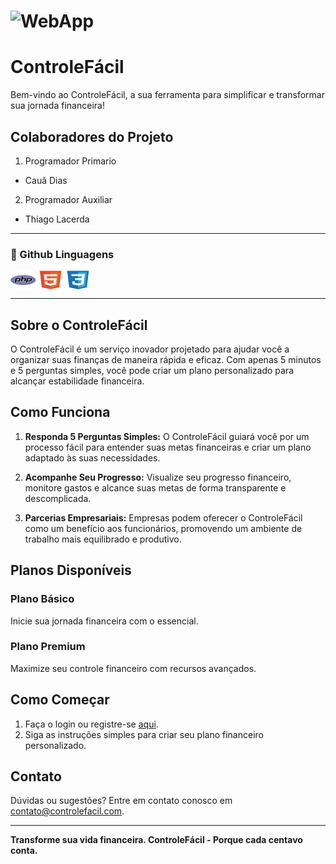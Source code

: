 # ![WebApp](https://i.imgur.com/2YtrFBd.png)

# ControleFácil

Bem-vindo ao ControleFácil, a sua ferramenta para simplificar e transformar sua jornada financeira!

## Colaboradores do Projeto

1. Programador Primario
- Cauã Dias

2. Programador Auxiliar
- Thiago Lacerda

<hr>
<div style="display: inline_block">
  <h3>🚀 Github Linguagens</h3>
  <img align="center" alt="Magnus-Php" height="30" width="40" src="https://raw.githubusercontent.com/devicons/devicon/master/icons/php/php-original.svg">
  <img align="center" alt="Magnus-HTML" height="30" width="40" src="https://raw.githubusercontent.com/devicons/devicon/master/icons/html5/html5-original.svg">
  <img align="center" alt="Magnus-CSS" height="30" width="40" src="https://raw.githubusercontent.com/devicons/devicon/master/icons/css3/css3-original.svg">
</div>
<hr>

## Sobre o ControleFácil

O ControleFácil é um serviço inovador projetado para ajudar você a organizar suas finanças de maneira rápida e eficaz. Com apenas 5 minutos e 5 perguntas simples, você pode criar um plano personalizado para alcançar estabilidade financeira.

## Como Funciona

1. **Responda 5 Perguntas Simples:** O ControleFácil guiará você por um processo fácil para entender suas metas financeiras e criar um plano adaptado às suas necessidades.

2. **Acompanhe Seu Progresso:** Visualize seu progresso financeiro, monitore gastos e alcance suas metas de forma transparente e descomplicada.

3. **Parcerias Empresariais:** Empresas podem oferecer o ControleFácil como um benefício aos funcionários, promovendo um ambiente de trabalho mais equilibrado e produtivo.

## Planos Disponíveis

### Plano Básico
Inicie sua jornada financeira com o essencial.

### Plano Premium
Maximize seu controle financeiro com recursos avançados.

## Como Começar

1. Faça o login ou registre-se [aqui](#).
2. Siga as instruções simples para criar seu plano financeiro personalizado.

## Contato

Dúvidas ou sugestões? Entre em contato conosco em [contato@controlefacil.com](mailto:contato@controlefacil.com).

---

**Transforme sua vida financeira. ControleFácil - Porque cada centavo conta.**
